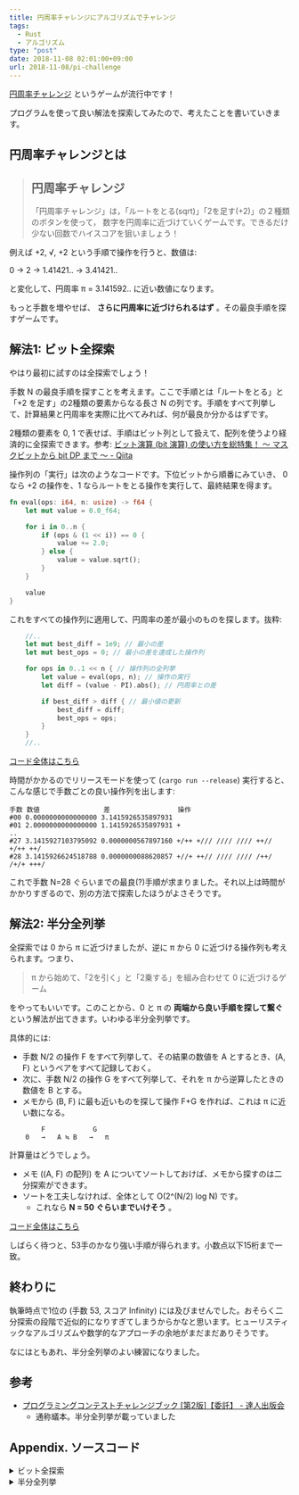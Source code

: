 ```yaml
---
title: 円周率チャレンジにアルゴリズムでチャレンジ
tags:
  - Rust
  - アルゴリズム
type: "post"
date: 2018-11-08 02:01:00+09:00
url: 2018-11-08/pi-challenge
---
```


[円周率チャレンジ](https://rirosi.net/plus2/) というゲームが流行中です！

プログラムを使って良い解法を探索してみたので、考えたことを書いていきます。

<!--more-->

## 円周率チャレンジとは

> ## 円周率チャレンジ
>
> 「円周率チャレンジ」は，「ルートをとる(sqrt)」「2を足す(+2)」の２種類のボタンを使って，
> 数字を円周率に近づけていくゲームです。できるだけ少ない回数でハイスコアを狙いましょう！

例えば +2, √, +2 という手順で操作を行うと、数値は:

0 → 2 → 1.41421.. → 3.41421..

と変化して、円周率 π = 3.141592.. に近い数値になります。

もっと手数を増やせば、 **さらに円周率に近づけられるはず** 。その最良手順を探すゲームです。

## 解法1: ビット全探索

やはり最初に試すのは全探索でしょう！

手数 N の最良手順を探すことを考えます。ここで手順とは「ルートをとる」と「+2 を足す」の2種類の要素からなる長さ N の列です。手順をすべて列挙して、計算結果と円周率を実際に比べてみれば、何が最良か分かるはずです。

2種類の要素を 0, 1 で表せば、手順はビット列として扱えて、配列を使うより経済的に全探索できます。参考: [ビット演算 (bit 演算) の使い方を総特集！ 〜 マスクビットから bit DP まで 〜 - Qiita](https://qiita.com/drken/items/7c6ff2aa4d8fce1c9361#bit-%E5%85%A8%E6%8E%A2%E7%B4%A2)

操作列の「実行」は次のようなコードです。下位ビットから順番にみていき、 0 なら +2 の操作を、1 ならルートをとる操作を実行して、最終結果を得ます。

```rust
fn eval(ops: i64, n: usize) -> f64 {
    let mut value = 0.0_f64;

    for i in 0..n {
        if (ops & (1 << i)) == 0 {
            value += 2.0;
        } else {
            value = value.sqrt();
        }
    }

    value
}
```

これをすべての操作列に適用して、円周率の差が最小のものを探します。抜粋:

```rust
    //..
    let mut best_diff = 1e9; // 最小の差
    let mut best_ops = 0; // 最小の差を達成した操作列

    for ops in 0..1 << n { // 操作列の全列挙
        let value = eval(ops, n); // 操作の実行
        let diff = (value - PI).abs(); // 円周率との差

        if best_diff > diff { // 最小値の更新
            best_diff = diff;
            best_ops = ops;
        }
    }
    //..
```

[コード全体はこちら](https://play.rust-lang.org/?version=stable&mode=release&edition=2015&gist=61011280947f9a6641333f63bc0b90cb)

時間がかかるのでリリースモードを使って (`cargo run --release`) 実行すると、こんな感じで手数ごとの良い操作列を出します:

```
手数 数値                差                 操作
#00 0.0000000000000000 3.1415926535897931
#01 2.0000000000000000 1.1415926535897931 +
..
#27 3.1415927103795092 0.0000000567897160 +/++ +/// //// //// ++// +/++ ++/
#28 3.1415926624518788 0.0000000088620857 +//+ ++// //// //// /++/ /+/+ +++/
```

これで手数 N=28 ぐらいまでの最良(?)手順が求まりました。それ以上は時間がかかりすぎるので、別の方法で探索したほうがよさそうです。

## 解法2: 半分全列挙

全探索では 0 から π に近づけましたが、逆に π から 0 に近づける操作列も考えられます。つまり、

> π から始めて、「2を引く」と「2乗する」を組み合わせて 0 に近づけるゲーム

をやってもいいです。このことから、0 と π の **両端から良い手順を探して繋ぐ** という解法が出てきます。いわゆる半分全列挙です。

具体的には:

- 手数 N/2 の操作 F をすべて列挙して、その結果の数値を A とするとき、(A, F) というペアをすべて記録しておく。
- 次に、手数 N/2 の操作 G をすべて列挙して、それを π から逆算したときの数値を B とする。
- メモから (B, F) に最も近いものを探して操作 F+G を作れば、これは π に近い数になる。

```
        F            G
    0   →   A ≒ B   →   π
```

計算量はどうでしょう。

- メモ ((A, F) の配列) を A についてソートしておけば、メモから探すのは二分探索ができます。
- ソートを工夫しなければ、全体として O(2^(N/2) log N) です。
    - これなら **N = 50 ぐらいまでいけそう** 。

[コード全体はこちら](https://play.rust-lang.org/?version=stable&mode=release&edition=2015&gist=17cf3535110ee76685581525e57cad15)

しばらく待つと、53手のかなり強い手順が得られます。小数点以下15桁まで一致。

## 終わりに

執筆時点で1位の (手数 53, スコア Infinity) には及びませんでした。おそらく二分探索の段階で近似的になりすぎてしまうからかなと思います。ヒューリスティックなアルゴリズムや数学的なアプローチの余地がまだまだありそうです。

なにはともあれ、半分全列挙のよい練習になりました。

## 参考

- [プログラミングコンテストチャレンジブック \[第2版\]【委託】 - 達人出版会](https://tatsu-zine.com/books/procon-challenge)
    - 通称蟻本。半分全列挙が載っていました

## Appendix. ソースコード

<details>
    <summary>ビット全探索</summary>

```rust
use std::f64::consts::PI;

/// 操作列 ops の下位ビットから r 桁を実行して、結果の数値を得る。
fn eval(ops: i64, n: usize) -> f64 {
    let mut value = 0.0_f64;

    for i in 0..n {
        if (ops & (1 << i)) == 0 {
            value += 2.0;
        } else {
            value = value.sqrt();
        }
    }

    value
}

/// 操作列を読みやすい文字列にする。
fn how(ops: i64, n: usize) -> String {
    let mut acc = String::new();

    for i in 0..n {
        if i > 0 && i % 4 == 0 {
            acc.push(' ');
        }
        if (ops & (1 << i)) == 0 {
            acc.push('+');
        } else {
            acc.push('/');
        }
    }

    acc
}

fn main() {
    // n: 手数
    for n in 0..29 {
        let mut best_diff = 1e9;
        let mut best_ops = 0;

        for ops in 0..1 << n {
            let value = eval(ops, n);
            let diff = (value - PI).abs();

            if best_diff > diff {
                best_diff = diff;
                best_ops = ops;
            }
        }

        let value = eval(best_ops, n);
        let diff = (value - PI).abs();
        let how = how(best_ops, n);
        println!("#{:>02} {:>.16} {:>0.16} {}", n, value, diff, how);
    }
}
```

</details>

<details>
    <summary>半分全列挙</summary>

```rust
use std::f64::consts::PI;

pub fn lower_bound<T: PartialOrd>(xs: &[T], y: &T) -> usize {
    let mut l = 0;
    let mut r = xs.len() + 1;

    while r - l > 1 {
        let m = l + (r - l) / 2;
        if &xs[m - 1] < y {
            l = m;
        } else {
            r = m;
        }
    }

    l
}

/// 操作列 ops の下位ビットから n 桁を実行して、結果の数値を得る。
fn eval(ops: i64, n: usize) -> f64 {
    let mut value = 0.0_f64;

    for i in 0..n {
        if (ops & (1 << i)) == 0 {
            value += 2.0;
        } else {
            value = value.sqrt();
        }
    }

    value
}

/// 操作列 ops の上位ビットから n 桁の逆操作を実行して、結果の数値を得る。
fn eval_inv(ops: i64, n: usize) -> f64 {
    let mut value = PI;

    for i in (0..n).rev() {
        if (ops & (1 << i)) == 0 {
            value -= 2.0;
        } else {
            value *= value;
        }
    }

    value
}

/// 操作列を読みやすい文字列にする。
fn how(ops: i64, n: usize) -> String {
    let mut acc = String::new();

    for i in 0..n {
        if i > 0 && i % 4 == 0 {
            acc.push(' ');
        }
        if (ops & (1 << i)) == 0 {
            acc.push('+');
        } else {
            acc.push('/');
        }
    }

    acc
}

/// 手数 n の操作の結果をすべて計算する。
fn enumerate(n: usize) -> Vec<(f64, i64)> {
    let mut memo = vec![];

    for ops in 0..1 << n {
        let value = eval(ops, n);
        memo.push((value, ops));
    }

    memo.sort_by(|(lx, _), (rx, _)| lx.partial_cmp(rx).unwrap());
    memo
}

fn main() {
    // n: 手数
    for n in 0..54 {
        let ln = n / 2;
        let rn = n - ln;

        let memo = enumerate(ln);

        let mut best_diff = 1e9;
        let mut best_ops = 0;

        for r_ops in 0..1 << rn {
            let mid = eval_inv(r_ops, rn);

            let i = lower_bound(&memo, &(mid, r_ops));
            if !(i < memo.len()) {
                continue;
            }
            let (_, l_ops) = memo[i];

            let ops = (r_ops << ln) | l_ops;
            let value = eval(ops, n);

            let diff = (value - PI).abs();
            if best_diff > diff {
                best_diff = diff;
                best_ops = ops;
            }
        }

        let value = eval(best_ops, n);
        let diff = (value - PI).abs();
        let how = how(best_ops, n);
        println!("#{:>02} {:>.16} {:>.16} {}", n, value, diff, how);
    }
}
```

</details>
